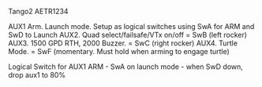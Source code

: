 Tango2
AETR1234

AUX1 Arm. Launch mode. Setup as logical switches using SwA for ARM and SwD to Launch
AUX2. Quad select/failsafe/VTx on/off = SwB (left rocker)
AUX3. 1500 GPD RTH, 2000 Buzzer. = SwC (right rocker)
AUX4. Turtle Mode. = SwF (momentary. Must hold when arming to engage turtle)

Logical Switch for AUX1
ARM - SwA on
launch mode - when SwD down, drop aux1 to 80% 